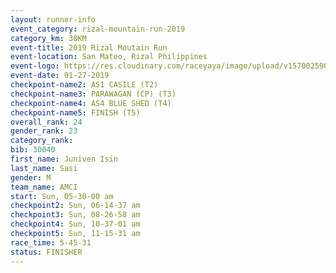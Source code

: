 ```yaml
---
layout: runner-info 
event_category: rizal-mountain-run-2019 
category_km: 30KM 
event-title: 2019 Rizal Moutain Run 
event-location: San Mateo, Rizal Philippines 
event-logo: https://res.cloudinary.com/raceyaya/image/upload/v1570025909/logo/rizal-mountain_gkfete.jpg 
event-date: 01-27-2019 
checkpoint-name2: AS1 CASILE (T2) 
checkpoint-name3: PARAWAGAN (CP) (T3) 
checkpoint-name4: AS4 BLUE SHED (T4) 
checkpoint-name5: FINISH (T5) 
overall_rank: 24
gender_rank: 23
category_rank: 
bib: 30040
first_name: Juniven Isin
last_name: Sasi
gender: M
team_name: AMCI
start: Sun, 05-30-00 am
checkpoint2: Sun, 06-14-37 am
checkpoint3: Sun, 08-26-58 am
checkpoint4: Sun, 10-37-01 am
checkpoint5: Sun, 11-15-31 am
race_time: 5-45-31
status: FINISHER
---
```

